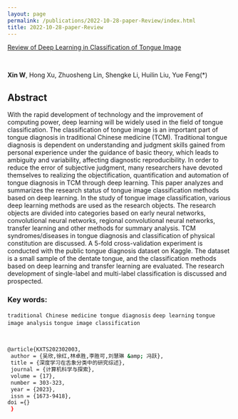 ```yaml
---
layout: page
permalink: /publications/2022-10-28-paper-Review/index.html
title: 2022-10-28-paper-Review
---
```


[Review of Deep Learning in Classification of Tongue Image](https://xinwu74.github.io/mypaper/review/2022review.pdf)

<br>

**Xin W**, Hong Xu, Zhuosheng Lin, Shengke Li, Huilin Liu, Yue Feng(*)

## Abstract
With the rapid development of technology and the improvement of computing power, deep learning will be widely used in the field of tongue classification. The classification of tongue image is an important part of tongue diagnosis in traditional Chinese medicine (TCM). Traditional tongue diagnosis is dependent on understanding and judgment skills gained from personal experience under the guidance of basic theory, which leads to ambiguity and variability, affecting diagnostic reproducibility. In order to reduce the error of subjective judgment, many researchers have devoted themselves to realizing the objectification, quantification and automation of tongue diagnosis in TCM through deep learning. This paper analyzes and summarizes the research status of tongue image classification methods based on deep learning. In the study of tongue image classification, various deep learning methods are used as the research objects. The research objects are divided into categories based on early neural networks, convolutional neural networks, regional convolutional neural networks, transfer learning and other methods for summary analysis. TCM syndromes/diseases in tongue diagnosis and classification of physical constitution are discussed. A 5-fold cross-validation experiment is conducted with the public tongue diagnosis dataset on Kaggle. The dataset is a small sample of the dentate tongue, and the classification methods based on deep learning and transfer learning are evaluated. The research development of single-label and multi-label classification is discussed and prospected.

### Key words:

`traditional Chinese medicine tongue diagnosis` `deep learning` `tongue image analysis` `tongue image classification`

<br>

```bash
@article{KXTS202302003,
 author = {吴欣,徐红,林卓胜,李胜可,刘慧琳 &amp; 冯跃},
 title = {深度学习在舌象分类中的研究综述},
 journal = {计算机科学与探索},
 volume = {17},
 number = 303-323,
 year = {2023},
 issn = {1673-9418},
doi ={} 
 }
```